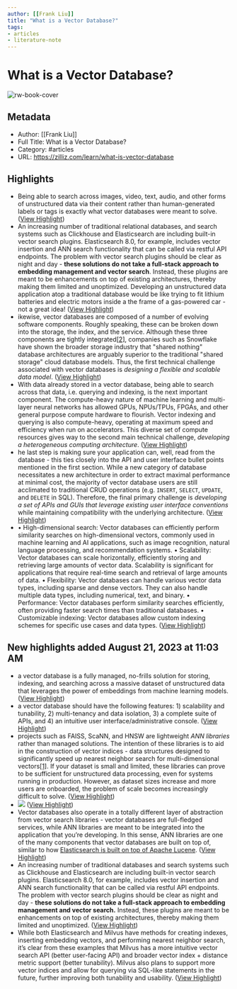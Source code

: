```yaml
---
author: [[Frank Liu]]
title: "What is a Vector Database?"
tags: 
- articles
- literature-note
---
```

# What is a Vector Database?

![rw-book-cover](https://assets.zilliz.com/Apr_15_Vector_Database_A_Complete_Introduction8_index_types_95e80455d6.png)

## Metadata
- Author: [[Frank Liu]]
- Full Title: What is a Vector Database?
- Category: #articles
- URL: https://zilliz.com/learn/what-is-vector-database

## Highlights
- Being able to search across images, video, text, audio, and other forms of unstructured data via their content rather than human-generated labels or tags is exactly what vector databases were meant to solve. ([View Highlight](https://read.readwise.io/read/01h4dm9103rerbqscn8b75c0ae))
- An increasing number of traditional relational databases, and search systems such as Clickhouse and Elasticsearch are including built-in vector search plugins. Elasticsearch 8.0, for example, includes vector insertion and ANN search functionality that can be called via restful API endpoints. The problem with vector search plugins should be clear as night and day - **these solutions do not take a full-stack approach to embedding management and vector search**. Instead, these plugins are meant to be enhancements on top of existing architectures, thereby making them limited and unoptimized. Developing an unstructured data application atop a traditional database would be like trying to fit lithium batteries and electric motors inside a the frame of a gas-powered car - not a great idea! ([View Highlight](https://read.readwise.io/read/01h4dm55eer75vyrwhgerpdy55))
- ikewise, vector databases are composed of a number of evolving software components. Roughly speaking, these can be broken down into the storage, the index, and the service. Although these three components are tightly integrated[[2]](https://zilliz.com/learn/what-is-vector-database#fn2), companies such as Snowflake have shown the broader storage industry that "shared nothing" database architectures are arguably superior to the traditional "shared storage" cloud database models. Thus, the first technical challenge associated with vector databases is *designing a flexible and scalable data model*. ([View Highlight](https://read.readwise.io/read/01h4dm6jsx3nvpzrdqtvjante8))
- With data already stored in a vector database, being able to search across that data, i.e. querying and indexing, is the next important component. The compute-heavy nature of machine learning and multi-layer neural networks has allowed GPUs, NPUs/TPUs, FPGAs, and other general purpose compute hardware to flourish. Vector indexing and querying is also compute-heavy, operating at maximum speed and efficiency when run on accelerators. This diverse set of compute resources gives way to the second main technical challenge, *developing a heterogeneous computing architecture*. ([View Highlight](https://read.readwise.io/read/01h4dm6zt5zd3yr2waj06ecn25))
- he last step is making sure your application can, well, read from the database - this ties closely into the API and user interface bullet points mentioned in the first section. While a new category of database necessitates a new architecture in order to extract maximal performance at minimal cost, the majority of vector database users are still acclimated to traditional CRUD operations (e.g. `INSERT`, `SELECT`, `UPDATE`, and `DELETE` in SQL). Therefore, the final primary challenge is *developing a set of APIs and GUIs that leverage existing user interface conventions* while maintaining compatibility with the underlying architecture. ([View Highlight](https://read.readwise.io/read/01h4dm780p35nbs54839815djg))
- • High-dimensional search: Vector databases can efficiently perform similarity searches on high-dimensional vectors, commonly used in machine learning and AI applications, such as image recognition, natural language processing, and recommendation systems.
  • Scalability: Vector databases can scale horizontally, efficiently storing and retrieving large amounts of vector data. Scalability is significant for applications that require real-time search and retrieval of large amounts of data.
  • Flexibility: Vector databases can handle various vector data types, including sparse and dense vectors. They can also handle multiple data types, including numerical, text, and binary.
  • Performance: Vector databases perform similarity searches efficiently, often providing faster search times than traditional databases.
  • Customizable indexing: Vector databases allow custom indexing schemes for specific use cases and data types. ([View Highlight](https://read.readwise.io/read/01h4dm7j9bnzx1v3fvtzfz835w))
## New highlights added August 21, 2023 at 11:03 AM
- a vector database is a fully managed, no-frills solution for storing, indexing, and searching across a massive dataset of unstructured data that leverages the power of embeddings from machine learning models. ([View Highlight](https://read.readwise.io/read/01gt6pet55142sfp7574t99jkq))
- a vector database should have the following features: 1) scalability and tunability, 2) multi-tenancy and data isolation, 3) a complete suite of APIs, and 4) an intuitive user interface/administrative console. ([View Highlight](https://read.readwise.io/read/01gt9nzq46kwpzy6ssp1zkef85))
- projects such as FAISS, ScaNN, and HNSW are lightweight *ANN libraries* rather than managed solutions. The intention of these libraries is to aid in the construction of vector indices - data structures designed to significantly speed up nearest neighbor search for multi-dimensional vectors[[1]](https://zilliz.com/learn/what-is-vector-database#fn1). If your dataset is small and limited, these libraries can prove to be sufficient for unstructured data processing, even for systems running in production. However, as dataset sizes increase and more users are onboarded, the problem of scale becomes increasingly difficult to solve. ([View Highlight](https://read.readwise.io/read/01gt9p19271wsbp6pzd4rmn15b))
- ![](https://assets.zilliz.com/architecture_diagram_c2acfbe310.png) ([View Highlight](https://read.readwise.io/read/01gt9p1hhbyq0h7kpc444kx0zb))
- Vector databases also operate in a totally different layer of abstraction from vector search libraries - vector databases are full-fledged services, while ANN libraries are meant to be integrated into the application that you’re developing. In this sense, ANN libraries are one of the many components that vector databases are built on top of, similar to how [Elasticsearch is built on top of Apache Lucene](https://en.wikipedia.org/wiki/Elasticsearch). ([View Highlight](https://read.readwise.io/read/01gt9p25b6qge2r06vgtr4zpa6))
- An increasing number of traditional databases and search systems such as Clickhouse and Elasticsearch are including built-in vector search plugins. Elasticsearch 8.0, for example, includes vector insertion and ANN search functionality that can be called via restful API endpoints. The problem with vector search plugins should be clear as night and day - **these solutions do not take a full-stack approach to embedding management and vector search.** Instead, these plugins are meant to be enhancements on top of existing architectures, thereby making them limited and unoptimized. ([View Highlight](https://read.readwise.io/read/01gt9p3gdhdqzkx40r0wenvehx))
- While both Elasticsearch and Milvus have methods for creating indexes, inserting embedding vectors, and performing nearest neighbor search, it’s clear from these examples that Milvus has a more intuitive vector search API (better user-facing API) and broader vector index + distance metric support (better tunability). Milvus also plans to support more vector indices and allow for querying via SQL-like statements in the future, further improving both tunability and usability. ([View Highlight](https://read.readwise.io/read/01gt9pbz8p4a8tsvmdzhvy3bgt))

